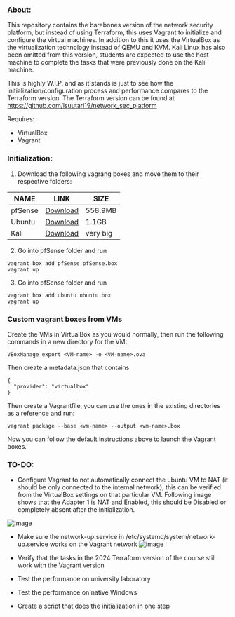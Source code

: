 ### About:
This repository contains the barebones version of the network security platform, but instead of using Terraform, this uses Vagrant to initialize and configure the virtual machines.
In addition to this it uses the VirtualBox as the virtualization technology instead of QEMU and KVM.
Kali Linux has also been omitted from this version, students are expected to use the host machine to complete the tasks that were previously done on the Kali machine.

This is highly W.I.P. and as it stands is just to see how the initialization/configuration process and performance compares to the Terraform version.
The Terraform version can be found at https://github.com/lsuutari19/network_sec_platform

Requires:
- VirtualBox
- Vagrant

### Initialization:
1. Download the following vagrang boxes and move them to their respective folders:


| NAME | LINK | SIZE |
|------|------|------|
| pfSense     |  [Download](https://drive.google.com/file/d/1odDI6BPAi3Lw0rg6NuHUI54DwiM-7Fbx/view?usp=drive_link)    | 558.9MB     |
|  Ubuntu    | [Download](https://drive.google.com/file/d/1Gdmc0gv7fUG19f9UyoCqm9icKnY_61Ru/view?usp=drive_link)     | 1.1GB     |
|  Kali    | [Download](https://cdimage.kali.org/kali-2024.2/kali-linux-2024.2-virtualbox-amd64.7z)     |  very big    |

2. Go into pfSense folder and run 
```
vagrant box add pfSense pfSense.box
vagrant up
```

3. Go into pfSense folder and run 
```
vagrant box add ubuntu ubuntu.box
vagrant up
```

### Custom vagrant boxes from VMs
Create the VMs in VirtualBox as you would normally, then run the following commands in a new directory for the VM:
```
VBoxManage export <VM-name> -o <VM-name>.ova
```  

Then create a metadata.json that contains
```
{
  "provider": "virtualbox"
}

```
Then create a Vagrantfile, you can use the ones in the existing directories as a reference and run:
```
vagrant package --base <vm-name> --output <vm-name>.box
```
Now you can follow the default instructions above to launch the Vagrant boxes.



### TO-DO:
- Configure Vagrant to not automatically connect the ubuntu VM to NAT (it should be only connected to the internal network), this can be verified from the VirtualBox settings on that particular VM. Following image shows that the Adapter 1 is NAT and Enabled, this should be Disabled or completely absent after the initialization.

![image](https://github.com/lsuutari19/vagrant_netwseclab/assets/55877405/ca84bf4d-e3b8-4c61-ae03-b5431e83c826)
- Make sure the network-up.service in /etc/systemd/system/network-up.service works on the Vagrant network
![image](https://github.com/lsuutari19/vagrant_netwseclab/assets/55877405/520628fc-7048-4c9a-96fb-a12c4d3676b9)

- Verify that the tasks in the 2024 Terraform version of the course still work with the Vagrant version
- Test the performance on university laboratory
- Test the performance on native Windows
- Create a script that does the initialization in one step
